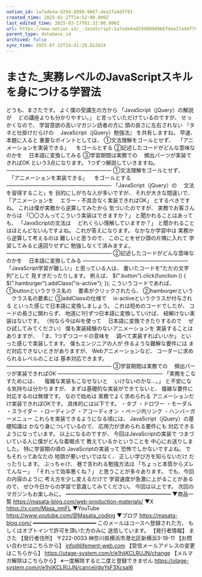 ```yaml
---
notion_id: 1a7ade4a-d294-8098-9667-dea1fa4df701
created_time: 2025-02-27T14:52:00.000Z
last_edited_time: 2025-03-17T01:32:00.000Z
url: https://www.notion.so/_-JavaScript-1a7ade4ad29480989667dea1fa4df701
parent_type: database_id
archived: False
sync_time: 2025-07-12T14:41:29.812824
---
```


# まさた_実務レベルのJavaScriptスキルを身につける学習法

どうも、まさたです。
よく僕の受講生の方から
「JavaScript（jQuery）の解説が
　どの講座よりも分かりやすい。」
と言っていただけているのですが、
せっかくなので、
学習意欲の高いマガジン読者の方に
頭の良さに左右されない
『タネと仕掛けだらけの
　JavaScript（jQuery）勉強法』
を共有しますね。
早速、本題に入ると
重要なポイントとしては、
①文法理解をゴールとせず、
　「アニメーションを実装できる」
　をゴールとする
②記述したコードがどんな意味なのかを
　日本語に変換してみる
③学習期間は実務での
　頻出パーツが実装できればOK
という3点になります。
1つずつ解説していきますね。
————————————————————
①文法理解をゴールとせず、
　「アニメーションを実装できる」
　をゴールとする
————————————————————
「JavaScript（jQuery）の
　文法を習得すること」を
目的にしがちな人が多いですが、
それが大きな間違いで、
「アニメーションを
　エラー・不具合なく実装できればOK」
とするべきですね。
これは僕が実務から逆算してみたから
気づいたのですが、
実務でお客さんからは
「〇〇さんってこういう実装はできますか？」
と聞かれることはあっても、
「JavaScriptの文法は
　どれくらい理解していますか？」
と聞かれることはほとんどないんですよね。
これが答えになります。
なかなか学習中は
実務から逆算して考えるのは
難しいと思うので、
このことをぜひ頭の片隅に入れて
学習してみると遠回りせずに
勉強しなくて済みますよ。
————————————————————
②記述したコードがどんな意味なのかを
　日本語に変換してみる
————————————————————
「JavaScript学習が難しい」と思っている人は、
書いたコードを"ただの文字列"として
見すぎだったりします。
例えば、
$(".button").click(function () {
$(".hamburger").addClass("is-active");
});
こういうコードであれば、
①buttonというクラス名の
　要素がクリックされたら、
②hamburgerという
　クラス名の要素に
③addClassの仕様で
　is-activeというクラスが付与される
といった感じで日本語に変換しましょう。
これは短めのコードでしたが、
コードの長さに関わらず、
地道に1行ずつ日本語に変換していけば、
紐解けない実装はないです。
（何なら今はAIを使って
　日本語に変換できたりするので
　ぜひ試してみてください）
僕も実装経験のないアニメーションを
実装することはありますが、
「ま、1つずつコードの意味を
　調べて実装すればいいか」
といった感じで実装してます。
僕もエンジニアの人が
作るような難解な要件には
まだ対応できないときがありますが、
Webアニメーションなど、
コーダーに求められるレベルのことは
基本対応できます。
————————————————————
③学習期間は実務での
　頻出パーツが実装できればOK
————————————————————
「実務をこなすためには、
　複雑な実装もこなせないと
　いけないのかな…。」
と不安になる気持ちは分かりますが、
まずは基礎的な実装ができてないと、
複雑な要件に対応するのは無理です。
なので始めは
実務でよく求められる
アニメーションだけ実装できればOKです。
具体的には以下です。
・タブ
・ドロワー
・モーダル
・スライダー
・ローディング
・アコーディオン
・ページ内リンク
・ハンバーガーメニュー
これらを実装できるようになる頃には、
JavaScript（jQuery）の基礎知識は
かなり身についているので、
応用力が求められる要件にも
対応できるようになっています。
以上になるのですが、
今回はJavaScriptの実装で
つまづいている人に僕がどんな着眼点で
教えているかということを
中心にお送りしました。
特に学習期の頃の
JavaScriptの実装って
恐怖でしかないですよね。
でもそれってあなたの
地頭が悪いせいではなく、
正しい学び方を知らないだけ
だったりします。
ぶっちゃけ、
巷で言われる勉強方法は
「ちょっと本質からズレてんなー」
「それって効率悪くね？」
と思うことが多々あります。
でも、今回の内容のように
考え方を少し変えるだけで
学習速度が急激に上がることがあるので、
ぜひ今日からの学習で意識してみてください。
今回は以上です。
次回のマガジンもお楽しみに。
━━━━━━━━━━━━━━━━━━━━
▼商品一覧
https://masata-blog.com/web-production-materials/
▼X
https://x.com/Masa_nmFL
▼YouTube
https://www.youtube.com/@Masata_coding
▼ブログ
https://masata-blog.com/
━━━━━━━━━━━━━━━━━━━━
このメールはコースへ登録された方、
もしくはオプトインで許可を頂いた方のみに
送信しています。
【発行者情報】
まさた
【発行者住所】
〒222-0033
神奈川県横浜市港北区新横浜3-19-11
【お問い合わせはこちらから】
info@lifement-web.com
【受信メールアドレスの変更はこちらから】
https://utage-system.com/r/e1hijKCLRUJN/change
【メルマガ解除はこちらから】
※一度解除すると二度と登録できません
https://utage-system.com/r/e1hijKCLRUJN/cancel/dgYsF3XcsaI6